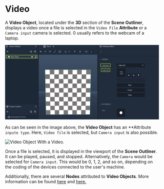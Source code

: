# Video

A **Video Object**, located under the **3D** section of the **Scene Outliner**, displays a video once a file is selected in the `Video File` **Attribute** or a `Camera input` camera is selected. 0 usually refers to the webcam of a laptop. 

![Video Object Without Any Video.](../../../.gitbook/assets/videofilebefore.png)

As can be seen in the image above, the **Video Object** has an **Attribute `inpute type`. Here, `Video file` is selected, but `Camera input` is also possible. 

![Video Object With a Video.](../../../.gitbook/assets/videofilexample.gif)

Once a file is selected, it is displayed in the viewport of the **Scene Outliner**. It can be played, paused, and stopped. Alternatively, the `Camera` would be selected for `Camera input`. This would be 0, 1, 2, and so on, depending on the coding of the devices connected to the user's machine. 

Additionally, there are several **Nodes** attributed to **Video Objects**. More information can be found [here](../../../toolbox/incari/video/README.md) and [here.](../../../toolbox/events/video/README.md)

